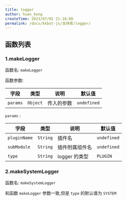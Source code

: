 ```yaml
---
title: logger
author: huan_kong
createTime: 2023/07/01 21:18:08
permalink: /docs/kkbot-js/支持库/logger/
---
```


## 函数列表

### 1.makeLogger

函数名: `makeLogger`

函数参数:

| 字段     | 类型     | 说明       | 默认值      |
| -------- | -------- | ---------- | ----------- |
| `params` | `Object` | 传入的参数 | `undefined` |

`params` :

| 字段         | 类型     | 说明           | 默认值      |
| ------------ | -------- | -------------- | ----------- |
| `pluginName` | `String` | 插件名         | `undefined` |
| `subModule`  | `String` | 插件附属组件名 | `undefined` |
| `type`       | `String` | logger 的类型  | `PLUGIN`    |

### 2.makeSystemLogger

函数名: `makeSystemLogger`

和函数 `makeLogger` 参数一致,但是 `type` 的默认值为 `SYSTEM`
